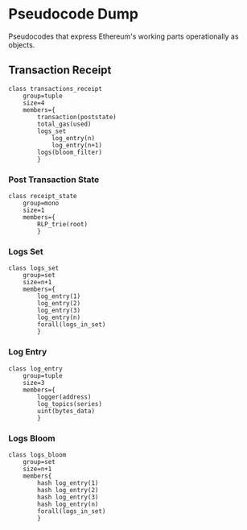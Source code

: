 # Pseudocode Dump

Pseudocodes that express Ethereum's working parts operationally as objects.


## Transaction Receipt
```
class transactions_receipt
	group=tuple
	size=4
	members={
		transaction(poststate) 
		total_gas(used)
		logs_set
			log_entry(n)
			log_entry(n+1)
		logs(bloom_filter)
		}
```

### Post Transaction State
 
```
class receipt_state
	group=mono
	size=1
	members={
		RLP_trie(root)
		}
```

### Logs Set
```
class logs_set
	group=set
	size=n+1
	members={
		log_entry(1)
		log_entry(2)
		log_entry(3)
		log_entry(n)
		forall(logs_in_set)
		}
```

### Log Entry
```
class log_entry
	group=tuple
	size=3
	members={
		logger(address)
		log_topics(series)
		uint(bytes_data)
		}
```
### Logs Bloom
```
class logs_bloom
	group=set
	size=n+1
	members{
		hash log_entry(1)
		hash log_entry(2)
		hash log_entry(3)
		hash log_entry(n)
		forall(logs_in_set)
		}
	
```






